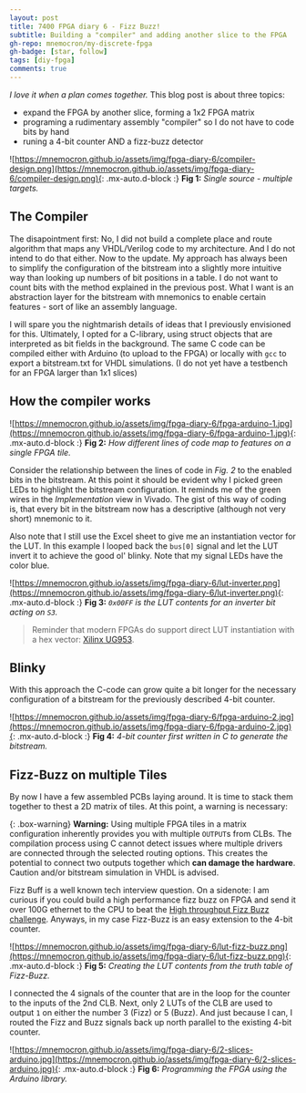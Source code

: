 ```yaml
---
layout: post
title: 7400 FPGA diary 6 - Fizz Buzz!
subtitle: Building a "compiler" and adding another slice to the FPGA
gh-repo: mnemocron/my-discrete-fpga
gh-badge: [star, follow]
tags: [diy-fpga]
comments: true
---
```


_I love it when a plan comes together._ This blog post is about three topics:
- expand the FPGA by another slice, forming a 1x2 FPGA matrix
- programing a rudimentary assembly "compiler" so I do not have to code bits by hand
- runing a 4-bit counter AND a fizz-buzz detector

![https://mnemocron.github.io/assets/img/fpga-diary-6/compiler-design.png](https://mnemocron.github.io/assets/img/fpga-diary-6/compiler-design.png){: .mx-auto.d-block :}
**Fig 1:** _Single source - multiple targets._

## The Compiler

The disapointment first: No, I did not build a complete place and route algorithm that maps any VHDL/Verilog code to my architecture. 
And I do not intend to do that either.
Now to the update. My approach has always been to simplify the configuration of the bitstream into a slightly more intuitive way than looking up numbers of bit positions in a table.
I do not want to count bits with the method explained in the previous post.
What I want is an abstraction layer for the bitstream with mnemonics to enable certain features - sort of like an assembly language.

I will spare you the nightmarish details of ideas that I previously envisioned for this. Ultimately, I opted for a C-library, using struct objects that are interpreted as bit fields in the background. The same C code can be compiled either with Arduino (to upload to the FPGA) or locally with `gcc` to export a bitstream.txt for VHDL simulations. (I do not yet have a testbench for an FPGA larger than 1x1 slices)

## How the compiler works

![https://mnemocron.github.io/assets/img/fpga-diary-6/fpga-arduino-1.jpg](https://mnemocron.github.io/assets/img/fpga-diary-6/fpga-arduino-1.jpg){: .mx-auto.d-block :}
**Fig 2:** _How different lines of code map to features on a single FPGA tile._

Consider the relationship between the lines of code in _Fig. 2_ to the enabled bits in the bitstream. At this point it should be evident why I picked green LEDs to highlight the bitstream configuration. It reminds me of the green wires in the _Implementation_ view in Vivado.
The gist of this way of coding is, that every bit in the bitstream now has a descriptive (although not very short) mnemonic to it.

Also note that I still use the Excel sheet to give me an instantiation vector for the LUT.
In this example I looped back the `bus[0]` signal and let the LUT invert it to achieve the good ol' blinky. Note that my signal LEDs have the color blue.

![https://mnemocron.github.io/assets/img/fpga-diary-6/lut-inverter.png](https://mnemocron.github.io/assets/img/fpga-diary-6/lut-inverter.png){: .mx-auto.d-block :}
**Fig 3:** _`0x00FF` is the LUT contents for an inverter bit acting on `S3`._

> Reminder that modern FPGAs do support direct LUT instantiation with a hex vector: [Xilinx UG953](https://docs.xilinx.com/r/en-US/ug953-vivado-7series-libraries/LUT6).

## Blinky

With this approach the C-code can grow quite a bit longer for the necessary configuration of a bitstream for the previously described 4-bit counter.

![https://mnemocron.github.io/assets/img/fpga-diary-6/fpga-arduino-2.jpg](https://mnemocron.github.io/assets/img/fpga-diary-6/fpga-arduino-2.jpg){: .mx-auto.d-block :}
**Fig 4:** _4-bit counter first written in C to generate the bitstream._

## Fizz-Buzz on multiple Tiles

By now I have a few assembled PCBs laying around. It is time to stack them together to thest a 2D matrix of tiles.
At this point, a warning is necessary:

{: .box-warning}
**Warning:** Using multiple FPGA tiles in a matrix configuration inherently provides you with multiple `OUTPUT`s from CLBs. The compilation process using C cannot detect issues where multiple drivers are connected through the selected routing options. This creates the potential to connect two outputs together which **can damage the hardware**.
Caution and/or bitstream simulation in VHDL is advised.

Fizz Buff is a well known tech interview question.
On a sidenote: I am curious if you could build a high performance fizz buzz on FPGA and send it over 100G ethernet to the CPU to beat the [High throughput Fizz Buzz challenge](https://codegolf.stackexchange.com/questions/215216/high-throughput-fizz-buzz).
Anyways, in my case Fizz-Buzz is an easy extension to the 4-bit counter.

![https://mnemocron.github.io/assets/img/fpga-diary-6/lut-fizz-buzz.png](https://mnemocron.github.io/assets/img/fpga-diary-6/lut-fizz-buzz.png){: .mx-auto.d-block :}
**Fig 5:** _Creating the LUT contents from the truth table of Fizz-Buzz._

I connected the 4 signals of the counter that are in the loop for the counter to the inputs of the 2nd CLB. Next, only 2 LUTs of the CLB are used to output `1` on either the number 3 (Fizz) or 5 (Buzz). And just because I can, I routed the Fizz and Buzz signals back up north parallel to the existing 4-bit counter.

![https://mnemocron.github.io/assets/img/fpga-diary-6/2-slices-arduino.jpg](https://mnemocron.github.io/assets/img/fpga-diary-6/2-slices-arduino.jpg){: .mx-auto.d-block :}
**Fig 6:** _Programming the FPGA using the Arduino library._




